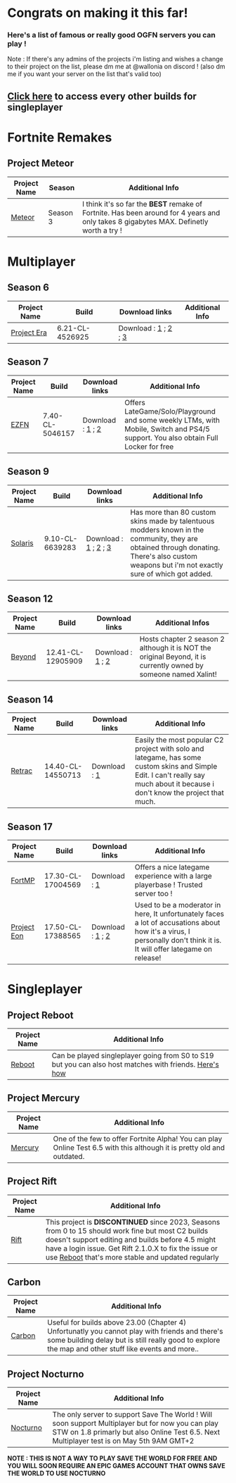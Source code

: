 # Congrats on making it this far!

### Here's a list of famous or really good OGFN servers you can play !

Note : If there's any admins of the projects i'm listing and wishes a change to their project on the list, please dm me at @wallonia on discord ! (also dm me if you want your server on the list that's valid too)

## [Click here](https://github.com/ByZNexus/Fortnite-Versions/tree/main) to access every other builds for singleplayer

# Fortnite Remakes

## Project Meteor
| Project Name  |  Season          | Additional Info |
| ------------- | ---------------- | ------------------------------- |
| [Meteor](https://discord.com/invite/nVGfq8gJfv) | Season 3 | I think it's so far the **BEST** remake of Fortnite. Has been around for 4 years and only takes 8 gigabytes MAX. Definetly worth a try !

# Multiplayer

## Season 6
| Project Name  |  Build                    |  Download links             | Additional Info |
| ------------- | ---------------- | ------------------------------- | - |
| [Project Era](https://discord.gg/erafn) | 6.21-CL-4526925     |		 Download : [1](https://public.simplyblk.xyz/6.21.rar) ; [2](https://builds.rebootfn.org/6.21.rar) ; [3](https://buzzheavier.com/x3mclasj48ai) | | Most 1:1 replica to OG Fortnite with challenges/xp/battle pass/item shop, Also the most popular!

## Season 7
| Project Name  |  Build                    |  Download links             | Additional Info |
| ------------- | ---------------- | ------------------------------- | - |
| [EZFN](https://discord.gg/fortnitemobile) | 7.40-CL-5046157 |  Download : [1](https://public.simplyblk.xyz/7.40.rar) ; [2](https://builds.rebootfn.org/7.40.rar) | Offers LateGame/Solo/Playground and some weekly LTMs, with Mobile, Switch and PS4/5 support. You also obtain Full Locker for free

## Season 9
| Project Name  |  Build                    |  Download links             | Additional Info |
| ------------- | ---------------- | ------------------------------- | - |
| [Solaris](https://discord.gg/solarisfn) | 9.10-CL-6639283	 | Download : [1](https://builds.rebootfn.org/9.10.rar) ; [2](https://galaxiafn.co.uk/9.10.zip) ; [3](https://public.simplyblk.xyz/9.10.rar) | Has more than 80 custom skins made by talentuous modders known in the community, they are obtained through donating. There's also custom weapons but i'm not exactly sure of which got added.


## Season 12
| Project Name  |  Build                    |  Download links             | Additional Infos |
| ------------- | ---------------- | ------------------------------- | - |
| [Beyond](https://discord.gg/KfcgwVqFmY) | 12.41-CL-12905909	 |   Download : [1](https://public.simplyblk.xyz/Fortnite%2012.41.zip) ; [2](https://builds.fn-builds.net/12.41-CL-12905909.7z) | Hosts chapter 2 season 2 although it is NOT the original Beyond, it is currently owned by someone named Xalint!

## Season 14
| Project Name  |  Build                    |  Download links             | Additional Info |
| ------------- | ---------------- | ------------------------------- | - |
| [Retrac](https://discord.gg/retrac) | 14.40-CL-14550713	 |  Download : [1](https://public.simplyblk.xyz/14.40.rar) | Easily the most popular C2 project with solo and lategame, has some custom skins and Simple Edit. I can't really say much about it because i don't know the project that much.

## Season 17
| Project Name  |  Build                    |  Download links             | Additional Info |
| ------------- | ---------------- | ------------------------------- | - |
| [FortMP](https://discord.gg/GRpGGBYamN) | 17.30-CL-17004569	| Download : [1](https://public.simplyblk.xyz/17.30.zip) | Offers a nice lategame experience with a large playerbase ! Trusted server too !
| [Project Eon](https://discord.gg/eonfn) | 17.50-CL-17388565 |  Download : [1](https://public.simplyblk.xyz/17.50.zip) ; [2](https://drive.google.com/file/d/1VXCEHI5NrvYxRd-PcG_gF-zH9OBIQcee/view) | Used to be a moderator in here, It unfortunately faces a lot of accusations about how it's a virus, I personally don't think it is. It will offer lategame on release!

# Singleplayer

## Project Reboot
| Project Name | Additional Info |
| - | - |
| [Reboot](https://discord.gg/rebootmp) | Can be played singleplayer going from S0 to S19 but you can also host matches with friends. [Here's how](https://www.youtube.com/watch?v=GFrNp9uuRP0)

## Project Mercury
| Project Name | Additional Info |
| - | - |
| [Mercury](https://discord.gg/QufwNeE436) | One of the few to offer Fortnite Alpha! You can play Online Test 6.5 with this although it is pretty old and outdated.

## Project Rift
| Project Name | Additional Info |
| - | - |
| [Rift](https://github.com/ByZNexus/Rift-Archive) | This project is **DISCONTINUED** since 2023, Seasons from 0 to 15 should work fine but most C2 builds doesn't support editing and builds before 4.5 might have a login issue. Get Rift 2.1.0.X to fix the issue or use [Reboot](https://discord.gg/rebootmp) that's more stable and updated regularly

## Carbon
| Project Name | Additional Info |
| - | - |
| [Carbon](https://discord.gg/VbQdXyfdQu) | Useful for builds above 23.00 (Chapter 4) Unfortunatly you cannot play with friends and there's some building delay but is still really good to explore the map and other stuff like events and more..

## Project Nocturno
| Project Name | Additional Info |
| - | - |
| [Nocturno](https://discord.gg/MQVyqqKgrb) | The only server to support Save The World ! Will soon support Multiplayer but for now you can play STW on 1.8 primarly but also Online Test 6.5. Next Multiplayer test is on May 5th 9AM GMT+2

**NOTE : THIS IS NOT A WAY TO PLAY SAVE THE WORLD FOR FREE AND YOU WILL SOON REQUIRE AN EPIC GAMES ACCOUNT THAT OWNS SAVE THE WORLD TO USE NOCTURNO**









